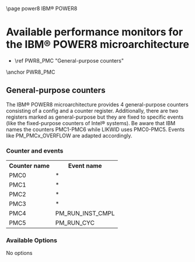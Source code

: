 \page power8 IBM&reg; POWER8

<H1>Available performance monitors for the IBM&reg; POWER8 microarchitecture</H1>
<UL>
<LI>\ref PWR8_PMC "General-purpose counters"</LI>
</UL>



\anchor PWR8_PMC
<H2>General-purpose counters</H2>
<P>The IBM&reg; POWER8 microarchitecture provides 4 general-purpose counters consisting of a config and a counter register. Additionally, there are two registers marked as general-purpose but they are fixed to specific events (like the fixed-purpose counters of Intel&reg; systems). Be aware that IBM names the counters PMC1-PMC6 while LIKWID uses PMC0-PMC5. Events like PM_PMCx_OVERFLOW are adapted accordingly.</P>
<H3>Counter and events</H3>
<TABLE>
<TR>
  <TH>Counter name</TH>
  <TH>Event name</TH>
</TR>
<TR>
  <TD>PMC0</TD>
  <TD>*</TD>
</TR>
<TR>
  <TD>PMC1</TD>
  <TD>*</TD>
</TR>
<TR>
  <TD>PMC2</TD>
  <TD>*</TD>
</TR>
<TR>
  <TD>PMC3</TD>
  <TD>*</TD>
</TR>
<TR>
  <TD>PMC4</TD>
  <TD>PM_RUN_INST_CMPL</TD>
</TR>
<TR>
  <TD>PMC5</TD>
  <TD>PM_RUN_CYC</TD>
</TR>
</TABLE>
<H3>Available Options</H3>
<P>No options<P>

